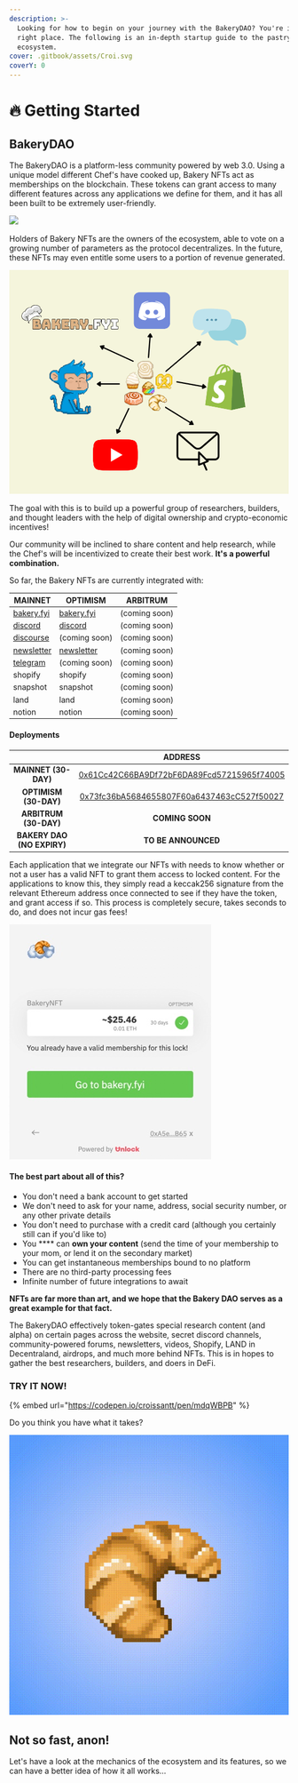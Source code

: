 ```yaml
---
description: >-
  Looking for how to begin on your journey with the BakeryDAO? You're in the
  right place. The following is an in-depth startup guide to the pastry
  ecosystem.
cover: .gitbook/assets/Croi.svg
coverY: 0
---
```


# 🔥 Getting Started

## BakeryDAO <a href="#bakerydao" id="bakerydao"></a>

The BakeryDAO is a platform-less community powered by web 3.0. Using a unique model different Chef's have cooked up, Bakery NFTs act as memberships on the blockchain. These tokens can grant access to many different features across any applications we define for them, and it has all been built to be extremely user-friendly.

![](.gitbook/assets/ezgif.com-gif-maker.gif)

Holders of Bakery NFTs are the owners of the ecosystem, able to vote on a growing number of parameters as the protocol decentralizes. In the future, these NFTs may even entitle some users to a portion of revenue generated.

![](.gitbook/assets/monke.png)

The goal with this is to build up a powerful group of researchers, builders, and thought leaders with the help of digital ownership and crypto-economic incentives!

Our community will be inclined to share content and help research, while the Chef's will be incentivized to create their best work. **It's a powerful combination.**

So far, the Bakery NFTs are currently integrated with:

| MAINNET                                                | OPTIMISM                                       | ARBITRUM      |
| ------------------------------------------------------ | ---------------------------------------------- | ------------- |
| [bakery.fyi](https://bakery.fyi)                       | [bakery.fyi](https://bakery.fyi)               | (coming soon) |
| [discord](https://discord.gg/bakerydao)                | [discord](https://discord.gg/bakerydao)        | (coming soon) |
| [discourse](https://bake.community)                    | (coming soon)                                  | (coming soon) |
| [newsletter](https://bakerydao.me/newsletter/)         | [newsletter](https://bakerydao.me/newsletter/) | (coming soon) |
| [telegram](https://alpha.guild.xyz/bakerydao-telegram) | (coming soon)                                  | (coming soon) |
| shopify                                                | shopify                                        | (coming soon) |
| snapshot                                               | snapshot                                       | (coming soon) |
| land                                                   | land                                           | (coming soon) |
| notion                                                 | notion                                         | (coming soon) |

#### **Deployments** <a href="#deployments" id="deployments"></a>

|                            |                                                             ADDRESS                                                            |
| :------------------------: | :----------------------------------------------------------------------------------------------------------------------------: |
|    **MAINNET (30-DAY)**    |      [0x61Cc42C66BA9Df72bF6DA89Fcd57215965f74005](https://etherscan.io/address/0x61Cc42C66BA9Df72bF6DA89Fcd57215965f74005)     |
|    **OPTIMISM (30-DAY)**   | [0x73fc36bA5684655807F60a6437463cC527f50027](https://optimistic.etherscan.io/token/0x73fc36bA5684655807F60a6437463cC527f50027) |
|    **ARBITRUM (30-DAY)**   |                                                         **COMING SOON**                                                        |
| **BAKERY DAO (NO EXPIRY)** |                                                       **TO BE ANNOUNCED**                                                      |

Each application that we integrate our NFTs with needs to know whether or not a user has a valid NFT to grant them access to locked content. For the applications to know this, they simply read a keccak256 signature from the relevant Ethereum address once connected to see if they have the token, and grant access if so. This process is completely secure, takes seconds to do, and does not incur gas fees!

![](.gitbook/assets/member.jpg)

#### **The best part about all of this?** <a href="#features" id="features"></a>

* You don't need a bank account to get started
* We don't need to ask for your name, address, social security number, or any other private details
* You don't need to purchase with a credit card (although you certainly still can if you'd like to)
* You **** can **own your content** (send the time of your membership to your mom, or lend it on the secondary market)
* You can get instantaneous memberships bound to no platform
* There are no third-party processing fees
* Infinite number of future integrations to await

**NFTs are far more than art, and we hope that the Bakery DAO serves as a great example for that fact.**

The BakeryDAO effectively token-gates special research content (and alpha) on certain pages across the website, secret discord channels, community-powered forums, newsletters, videos, Shopify, LAND in Decentraland, airdrops, and much more behind NFTs. This is in hopes to gather the best researchers, builders, and doers in DeFi.

### TRY IT NOW!

{% embed url="https://codepen.io/croissantt/pen/mdqWBPB" %}

Do you think you have what it takes?

![30-DAY SUBSCRIPTION](<.gitbook/assets/30-DAY BLUE.gif>)

## Not so fast, anon!

Let's have a look at the mechanics of the ecosystem and its features, so we can have a better idea of how it all works...
